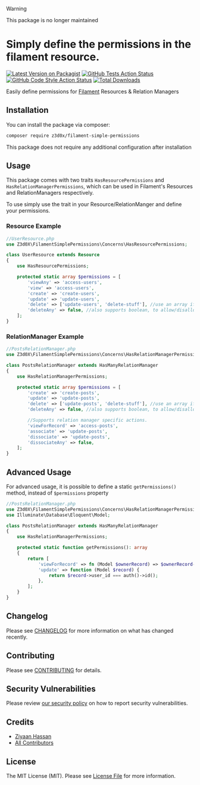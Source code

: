 > [!WARNING]
> This package is no longer maintained

# Simply define the permissions in the filament resource.

[![Latest Version on Packagist](https://img.shields.io/packagist/v/z3d0x/filament-simple-permissions.svg?style=flat-square)](https://packagist.org/packages/z3d0x/filament-simple-permissions)
[![GitHub Tests Action Status](https://img.shields.io/github/workflow/status/z3d0x/filament-simple-permissions/run-tests?label=tests)](https://github.com/z3d0x/filament-simple-permissions/actions?query=workflow%3Arun-tests+branch%3Amain)
[![GitHub Code Style Action Status](https://img.shields.io/github/workflow/status/z3d0x/filament-simple-permissions/Check%20&%20fix%20styling?label=code%20style)](https://github.com/z3d0x/filament-simple-permissions/actions?query=workflow%3A"Check+%26+fix+styling"+branch%3Amain)
[![Total Downloads](https://img.shields.io/packagist/dt/z3d0x/filament-simple-permissions.svg?style=flat-square)](https://packagist.org/packages/z3d0x/filament-simple-permissions)

Easily define permissions for [Filament](https://github.com/laravel-filament/filament) Resources & Relation Managers 

## Installation

You can install the package via composer:

```bash
composer require z3d0x/filament-simple-permissions
```
This package does not require any additional configuration after installation

## Usage

This package comes with two traits `HasResourcePermissions` and `HasRelationManagerPermissions`, which can be used in Filament's Resources and RelationManagers respectively.

To use simply use the trait in your Resource/RelationManger and define your permissions.

### Resource Example
```php
//UserResource.php
use Z3d0X\FilamentSimplePermissions\Concerns\HasResourcePermissions;

class UserResource extends Resource
{
    use HasResourcePermissions;

    protected static array $permissions = [
        'viewAny' => 'access-users',
        'view' => 'access-users',
        'create' => 'create-users',
        'update' => 'update-users',
        'delete' => ['update-users', 'delete-stuff'], //use an array if multiple permissions are needed
        'deleteAny' => false, //also supports boolean, to allow/disallow for all users
    ];
}
```

### RelationManager Example
```php
//PostsRelationManager.php
use Z3d0X\FilamentSimplePermissions\Concerns\HasRelationManagerPermissions;

class PostsRelationManager extends HasManyRelationManager
{
    use HasRelationManagerPermissions;

    protected static array $permissions = [
        'create' => 'create-posts',
        'update' => 'update-posts',
        'delete' => ['update-posts', 'delete-stuff'], //use an array if multiple permissions are needed
        'deleteAny' => false, //also supports boolean, to allow/disallow for all users

        //Supports relation manager specific actions.
        'viewForRecord' => 'access-posts',
        'associate' => 'update-posts',
        'dissociate' => 'update-posts',
        'dissociateAny' => false,
    ];
}
```

## Advanced Usage

For advanced usage, it is possible to define a static `getPermissions()` method, instead of `$permissions` property
```php
//PostsRelationManager.php
use Z3d0X\FilamentSimplePermissions\Concerns\HasRelationManagerPermissions;
use Illuminate\Database\Eloquent\Model;

class PostsRelationManager extends HasManyRelationManager
{
    use HasRelationManagerPermissions;

    protected static function getPermissions(): array
    {
        return [
            'viewForRecord' => fn (Model $ownerRecord) => $ownerRecord->user_id === auth()->id(),
            'update' => function (Model $record) {
                return $record->user_id === auth()->id();
            },
        ];
    }
}
```

## Changelog

Please see [CHANGELOG](CHANGELOG.md) for more information on what has changed recently.

## Contributing

Please see [CONTRIBUTING](https://github.com/spatie/.github/blob/main/CONTRIBUTING.md) for details.

## Security Vulnerabilities

Please review [our security policy](../../security/policy) on how to report security vulnerabilities.

## Credits

- [Ziyaan Hassan](https://github.com/Z3d0X)
- [All Contributors](../../contributors)

## License

The MIT License (MIT). Please see [License File](LICENSE.md) for more information.
